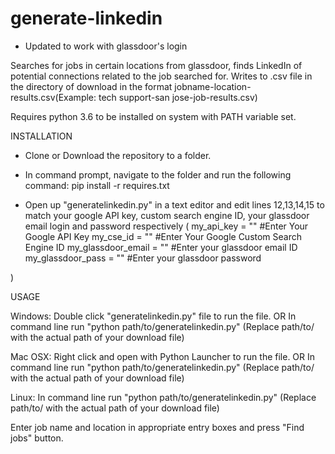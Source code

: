 # generate-linkedin
* Updated to work with glassdoor's login 

Searches for jobs in certain locations from glassdoor, finds LinkedIn of potential connections related to the job searched for.
Writes to .csv file in the directory of download in the format jobname-location-results.csv(Example: tech support-san jose-job-results.csv)

Requires python 3.6 to be installed on system with PATH variable set.

INSTALLATION

* Clone or Download the repository to a folder.

* In command prompt, navigate to the folder and run the following command:
    pip install -r requires.txt
    
* Open up "generatelinkedin.py" in a text editor and edit lines 12,13,14,15 to match your google API key, custom search engine ID, your glassdoor email login and password respectively
(
    my_api_key = "" #Enter Your Google API Key
    my_cse_id = ""  #Enter Your Google Custom Search Engine ID
    my_glassdoor_email = "" #Enter your glassdoor email ID
    my_glassdoor_pass = "" #Enter your glassdoor password
    
)


USAGE 

Windows: Double click "generatelinkedin.py" file to run the file.
            OR
        In command line run "python path/to/generatelinkedin.py" (Replace path/to/ with the actual path of your download file)

Mac OSX: Right click and open with Python Launcher to run the file.
           OR
        In command line run "python path/to/generatelinkedin.py" (Replace path/to/ with the actual path of your download file)

Linux: In command line run "python path/to/generatelinkedin.py" (Replace path/to/ with the actual path of your download file)

Enter job name and location in appropriate entry boxes and press "Find jobs" button.

